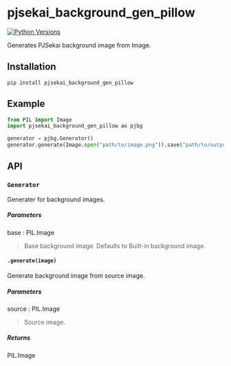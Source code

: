 # pjsekai_background_gen_pillow
[![Python Versions](https://img.shields.io/pypi/v/pjsekai_background_gen_pillow.svg)](https://pypi.org/project/pjsekai_background_gen_pillow/)

Generates PJSekai background image from Image.

## Installation

```
pip install pjsekai_background_gen_pillow
```

## Example

```python
from PIL import Image
import pjsekai_background_gen_pillow as pjbg

generator = pjbg.Generator()
generator.generate(Image.open("path/to/image.png")).save("path/to/output.png")
```

## API

### `Generator`

Generater for background images.

##### Parameters

base : PIL.Image

> Base background image.
> Defaults to Built-in background image.

#### `.generate(image)`

Generate background image from source image.

##### Parameters

source : PIL.Image

> Source image.

##### Returns

PIL.Image
